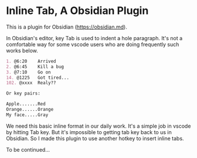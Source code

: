# Inline Tab, A Obsidian Plugin

This is a plugin for Obsidian (https://obsidian.md).

In Obsidian's editor, key Tab is used to indent a hole paragraph. It's not a comfortable way for some vscode users who are doing frequently such works below.
```markdown
1. @6:20    Arrived
2. @6:45    Kill a bug
3. @7:10    Go on
14. @1225   Got tired...
102. @xxxx  Realy??

Or key pairs:

Apple.......Red
Orange......Orange
My face.....Gray

```
We need this basic inline format in our daily work. It's a simple job in vscode by hitting Tab key. But it's impossible to getting tab key back to us in Obsidian. So I made this plugin to use another hotkey to insert inline tabs. 

To be continued...